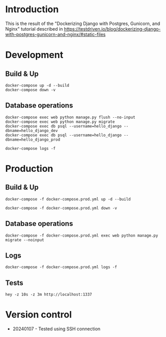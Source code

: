# Introduction

This is the result of the "Dockerizing Django with Postgres, Gunicorn, and Nginx" tutorial described in https://testdriven.io/blog/dockerizing-django-with-postgres-gunicorn-and-nginx/#static-files

# Development

## Build & Up

```
docker-compose up -d --build
docker-compose down -v
```

## Database operations
```
docker-compose exec web python manage.py flush --no-input
docker-compose exec web python manage.py migrate
docker-compose exec db psql --username=hello_django --dbname=hello_django_dev
docker-compose exec db psql --username=hello_django --dbname=hello_django_prod

docker-compose logs -f
```
# Production

## Build & Up
```
docker-compose -f docker-compose.prod.yml up -d --build

docker-compose -f docker-compose.prod.yml down -v
```
## Database operations
```
docker-compose -f docker-compose.prod.yml exec web python manage.py migrate --noinput
```
## Logs
```
docker-compose -f docker-compose.prod.yml logs -f
```
## Tests
```
hey -z 10s -z 3m http://localhost:1337
```


# Version control

- 20240107 - Tested using SSH connection